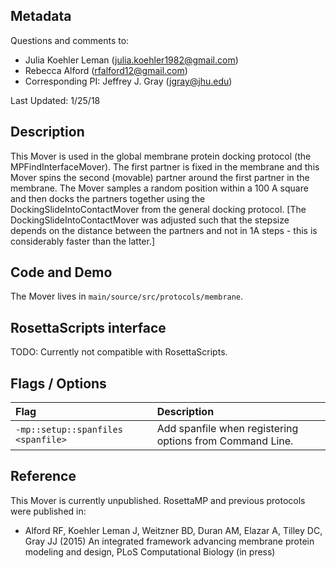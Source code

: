 ## Metadata

Questions and comments to:

- Julia Koehler Leman (julia.koehler1982@gmail.com)
- Rebecca Alford (rfalford12@gmail.com)
- Corresponding PI: Jeffrey J. Gray (jgray@jhu.edu)

Last Updated: 1/25/18

## Description

This Mover is used in the global membrane protein docking protocol (the MPFindInterfaceMover). The first partner is fixed in the membrane and this Mover spins the second (movable) partner around the first partner in the membrane. The Mover samples a random position within a 100 A square and then docks the partners together using the DockingSlideIntoContactMover from the general docking protocol. [The DockingSlideIntoContactMover was adjusted such that the stepsize depends on the distance between the partners and not in 1A steps - this is considerably faster than the latter.]

## Code and Demo

The Mover lives in `main/source/src/protocols/membrane`.

## RosettaScripts interface

TODO: Currently not compatible with RosettaScripts. 

## Flags / Options

|**Flag**|**Description**|
|:-------|:--------------|
|`-mp::setup::spanfiles <spanfile>` | Add spanfile when registering options from Command Line. |

## Reference
This Mover is currently unpublished. RosettaMP and previous protocols were published in:

* Alford RF, Koehler Leman J, Weitzner BD, Duran AM, Elazar A, Tilley DC, Gray JJ (2015) An integrated framework advancing membrane protein modeling and design, PLoS Computational Biology (in press)
